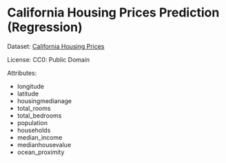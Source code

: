 # California Housing Prices Prediction (Regression)


Dataset: [California Housing Prices](https://www.kaggle.com/camnugent/california-housing-prices?select=housing.csv)

License: CC0: Public Domain

Attributes:

- longitude
- latitude
- housingmedianage
- total_rooms
- total_bedrooms
- population
- households
- median_income
- medianhousevalue
- ocean_proximity

